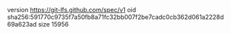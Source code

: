 version https://git-lfs.github.com/spec/v1
oid sha256:591770c9735f7a50fb8a71fc32bb007f2be7cadc0cb362d061a2228d69a623ad
size 15956
